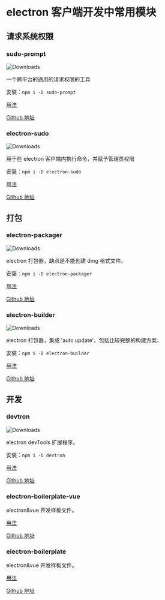 # electron 客户端开发中常用模块

## 请求系统权限

### sudo-prompt
![Downloads](https://img.shields.io/npm/dm/sudo-prompt.svg)

一个跨平台的通用的请求权限的工具

安装：`npm i -D sudo-prompt`

[用法](https://github.com/jorangreef/sudo-prompt#usage)

[Github 地址](https://github.com/jorangreef/sudo-prompt)

### electron-sudo
![Downloads](https://img.shields.io/npm/dm/electron-sudo.svg)

用于在 electron 客户端内执行命令，并赋予管理员权限

安装：`npm i -D electron-sudo`

[用法](https://github.com/automation-stack/electron-sudo#usage)

[Github 地址](https://github.com/automation-stack/electron-sudo)

## 打包

### electron-packager
![Downloads](https://img.shields.io/npm/dm/electron-packager.svg)

electron 打包器，缺点是不能创建 dmg 格式文件。

安装：`npm i -D electron-packager`

[用法](https://github.com/electron-userland/electron-packager#usage)

[Github 地址](https://github.com/electron-userland/electron-packager)

### electron-builder
![Downloads](https://img.shields.io/npm/dm/electron-builder.svg)

electron 打包器，集成 'auto update'，包括比较完整的构建方案。

安装：`npm i -D electron-builder`

[用法](https://github.com/electron-userland/electron-builder#usage)

[Github 地址](https://github.com/electron-userland/electron-builder)

## 开发

### devtron
![Downloads](https://img.shields.io/npm/dm/devtron.svg)

electron devTools 扩展程序。

安装：`npm i -D devtron`

[用法](https://github.com/electron/devtron#installing)

[Github 地址](https://github.com/electron/devtron)

### electron-boilerplate-vue

electron&vue 开发样板文件。

[用法](https://github.com/bradstewart/electron-boilerplate-vue#quick-start)

[Github 地址](https://github.com/bradstewart/electron-boilerplate-vue)

### electron-boilerplate

electron&vue 开发样板文件。

[用法](https://github.com/szwacz/electron-boilerplate#quick-start)

[Github 地址](https://github.com/szwacz/electron-boilerplate)


